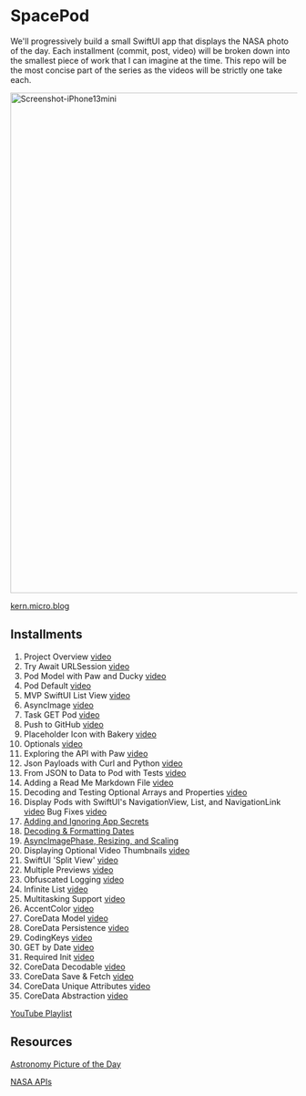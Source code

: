 # SpacePod

We'll progressively build a small SwiftUI app that displays the NASA photo of the day. Each installment (commit, post, video) will be broken down into the smallest piece of work that I can imagine at the time. This repo will be the most concise part of the series as the videos will be strictly one take each.

<img width="878" alt="Screenshot-iPhone13mini" src="https://user-images.githubusercontent.com/6172851/145913959-96b9b53f-5442-4714-a94e-8e0fb1af2b79.png">

[kern.micro.blog](https://kern.micro.blog)

## Installments

01. Project Overview [video](https://youtu.be/NLQhP-35sbY)
02. Try Await URLSession [video](https://youtu.be/oQU5sept-QY)
03. Pod Model with Paw and Ducky [video](https://youtu.be/2kADKAKf8xM)
04. Pod Default [video](https://youtu.be/0V2ZKxlsGhs)
05. MVP SwiftUI List View [video](https://youtu.be/KMz0HdD3DTI)
06. AsyncImage [video](https://youtu.be/GogrWQ5blCU)
07. Task GET Pod [video](https://youtu.be/dboEB8_qOUQ)
08. Push to GitHub [video](https://youtu.be/2c9Mg6vyuco)
09. Placeholder Icon with Bakery [video](https://youtu.be/j-CJ0YyPDUo)
10. Optionals [video](https://youtu.be/WGtPWVPJgzc)
11. Exploring the API with Paw [video](https://youtu.be/3V7MuFhMjgU)
12. Json Payloads with Curl and Python [video](https://youtu.be/J7WI3QqQJEM)
13. From JSON to Data to Pod with Tests [video](https://youtu.be/44ZOROuZJ9U)
14. Adding a Read Me Markdown File [video](https://youtu.be/OSSodYCbdIY)
15. Decoding and Testing Optional Arrays and Properties [video](https://youtu.be/1WsIX7cRD5w)
16. Display Pods with SwiftUI's NavigationView, List, and NavigationLink [video](https://youtu.be/Ca5UaZXeD-0) Bug Fixes [video](https://youtu.be/g48Hne1_nVg)
17. [Adding and Ignoring App Secrets](https://github.com/kernjackson/SpacePod/blob/8247888437c445d8bad0338e2dd49e200e527db4/Notes/17%20App%20Secrets.md)
18. [Decoding & Formatting Dates](https://github.com/kernjackson/SpacePod/blob/8247888437c445d8bad0338e2dd49e200e527db4/Notes/18%20Decode%20&%20Format%20Dates.md)
19. [AsyncImagePhase, Resizing, and Scaling](https://github.com/kernjackson/SpacePod/blob/5216cd200e09d9c8556535e7c32f3be1202dec08/Notes/19%20AsyncImagePhase.md)
20. Displaying Optional Video Thumbnails [video](https://youtu.be/re2bBrFOw5Q)
21. SwiftUI 'Split View' [video](https://youtu.be/90BKOqN4dNE)
22. Multiple Previews [video](https://youtu.be/R59FkVIxtGs)
23. Obfuscated Logging [video](https://youtu.be/BMhwijis-ps)
24. Infinite List [video](https://youtu.be/bQO--MQxXRo)
25. Multitasking Support [video](https://youtu.be/iOrGEIHLiFk)
26. AccentColor [video](https://youtu.be/GyxV8YCmm28)
27. CoreData Model [video](https://youtu.be/HjsSj4Niog8)
28. CoreData Persistence [video](https://youtu.be/vsIyRSRBhG0)
29. CodingKeys [video](https://youtu.be/svbVDYDc_lA)
30. GET by Date [video](https://youtu.be/0TeCKUaDUys)
31. Required Init [video](https://youtu.be/FqV8eGpnmSw)
32. CoreData Decodable [video](https://youtu.be/jKtrN585hw8)
33. CoreData Save & Fetch [video](https://youtu.be/MsrhQ3VzOIQ)
34. CoreData Unique Attributes [video](https://youtu.be/VIzapeVIr0A)
35. CoreData Abstraction [video](https://youtu.be/Z1wG2LThl3Q)

[YouTube Playlist](https://www.youtube.com/playlist?list=PLWebBadhYmf9NRIJXE_hBGTtyFwrxrXJ3)

## Resources

[Astronomy Picture of the Day](https://apod.nasa.gov/apod/astropix.html)

[NASA APIs](https://api.nasa.gov)
